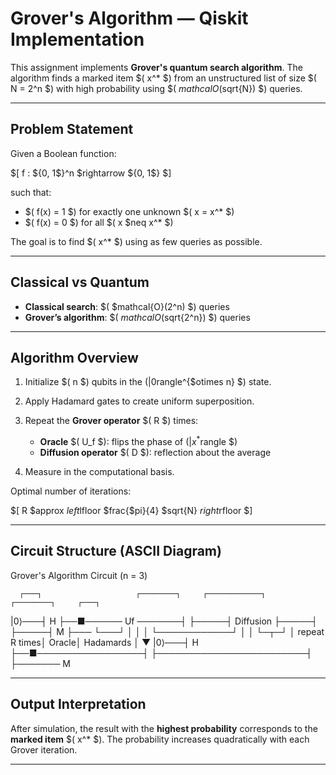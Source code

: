 # Grover's Algorithm — Qiskit Implementation

This assignment implements **Grover's quantum search algorithm**. The algorithm finds a marked item $( x^* $) from an unstructured list of size $( N = 2^n $) with high probability using $( $mathcal{O}($sqrt{N}) $) queries.

---

## Problem Statement

Given a Boolean function:

$[
f : ${0, 1$}^n $rightarrow ${0, 1$}
$]

such that:

- $( f(x) = 1 $) for exactly one unknown $( x = x^* $)
- $( f(x) = 0 $) for all $( x $neq x^* $)

The goal is to find $( x^* $) using as few queries as possible.

---

## Classical vs Quantum

- **Classical search**: $( $mathcal{O}(2^n) $) queries
- **Grover’s algorithm**: $( $mathcal{O}($sqrt{2^n}) $) queries

---

## Algorithm Overview

1. Initialize $( n $) qubits in the $( |0$rangle^{$otimes n} $) state.
2. Apply Hadamard gates to create uniform superposition.
3. Repeat the **Grover operator** $( R $) times:

   - **Oracle** $( U_f $): flips the phase of $( |x^*$rangle $)
   - **Diffusion operator** $( D $): reflection about the average

4. Measure in the computational basis.

Optimal number of iterations:

$[
R $approx $left$lfloor $frac{$pi}{4} $sqrt{N} $right$rfloor
$]

---

## Circuit Structure (ASCII Diagram)

Grover's Algorithm Circuit (n = 3)

      ┌───┐                     ┌────────┐     ┌────────────┐     ┌────────┐     ┌───┐
|0⟩───┤ H ├──■────── Uf ───────┤        ├─────┤  Diffusion ├─────┤        ├─────┤ M ├───
      └───┘  │                 │        │     └────────────┘     │        │     └─┬─┘
             │   repeat R times│  Oracle│                       Hadamards │       ▼
|0⟩───┤ H ├──■─────────────────┤        ├────────────────────────┤        ├─────── M

---
## Output Interpretation

After simulation, the result with the **highest probability** corresponds to the **marked item** $( x^* $). The probability increases quadratically with each Grover iteration.

---


